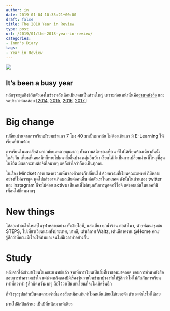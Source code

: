 ```yaml
---
author: in
date: 2019-01-04 10:35:21+00:00
draft: false
title: The 2018 Year in Review
type: post
url: /2019/01/the-2018-year-in-review/
categories:
- Innn's Diary
tags:
- Year in Review
---
```


![](https://www.cyruszh.com/wp-content/uploads/2014/03/1000_Cranes_for_Japan_Sans_Text-1-1024x640.jpg)



## It’s been a busy year


<!-- more -->

หลักๆจะพูดถึงชีวิตตัวเองในช่วงหลังเดือนมีนาคมเป็นส่วนใหญ่ เพราะก่อนหน้านั้นคือ[อ่านหนังสือ](https://www.cyruszh.com/2018/04/principle-of-lazy-student/) และรอประกาศผลสอบ [[2014](https://www.cyruszh.com/2014/12/the-2014-year-in-review/), [2015](https://www.cyruszh.com/2015/12/the-2015-year-in-review/), [2016](https://www.cyruszh.com/2016/12/the-2016-year-in-review/), [2017](https://www.cyruszh.com/2018/03/the-2017-year-in-review/)]


# Big change


เปลี่ยนผ่านจากการเรียนมัธยมเข้าแถว 7 โมง 40 มาเป็นมหาลัย ไม่ต้องเข้าแถว มี E-Learning ให้เรียนที่บ้านด้วย 

การเรียนในมหาลัยต่างจากมัธยมหลายขุมมากๆ ทั้งความสนิทของเพื่อน ที่ไม่ได้เรียนห้องเดียวกันนั่งใกล้ๆกัน เพื่อนที่เคยสนิทก็หายไปมหาลัยอื่นบ้าง กลุ่มอื่นบ้าง เรียกได้ว่าเป็นการเปลี่ยนผ่านที่ใหญ่ที่สุดในชีวิต มีผลกระทบต่อจิตใจมากๆ แต่ก็เข้าใจว่าก็คงเป็นทุกคน

ในเรื่อง Mindset การแสดงความเห็นของตัวเองก็เปลี่ยนไป ด้วยความที่เรียนคณะแพทย์ ก็มีหลายอย่างที่ไม่ควรพูด พูดไปแล้วอาจเกิดผลเสียต่อคนอื่น ต่อตัวเราในอนาคต ดังนั้นในส่วนของ twitter และ instagram ก็จะไม่ค่อย active เป็นคนที่ไม่สนุกกับการดูสตอรี่ไอจี แต่ชอบเล่นในแอคที่มีเพื่อนไม่กี่คนมากๆ


# New things


ได้ลองทำอะไรใหม่ๆในจุฬาหลายอย่าง ทั้งฝ่ายไอที, แสงเสียง ยกนั่งร้าน ต่อลำโพง, ค่ายพัฒนาชุมชน STEPS, ไปเที่ยวเวียดนามทั้งประเทศ, บาหลี, เต้นลีลาศ Waltz, เต้นลีลาศงาน @Home คณะ รู้สึกว่าที่คณะมีเรื่องให้ทำเยอะจนไม่มีเวลาทำอย่างอื่น


# Study


หลังจากได้เข้ามาเรียนในคณะแพทย์แล้ว จากที่การเรียนเป็นสิ่งที่เราชอบมาตลอด ชอบการอ่านหนังสือ ชอบการทำความเข้าใจ แต่ช่วงหลังของปีมีเรื่องวุ่นวายใจเข้ามาบ้าง ทำให้รู้สึกว่าไม่โฟกัสกับการเรียนเท่าที่ควรทำ รู้สึกผิดหวังมากๆ ถือไว้ว่าเป็นบทเรียนที่จะไม่เกิดขึ้นอีก

ก็จริงๆสรุปแล้วเป็นคนความจำสั้น สงสัยเหมือนกันทำไมคนอื่นเขียนได้เยอะจัง ตัวเองจำไรไม่ได้เลย

ผ่านไปอีกปีแล้วนะ เป็นปีที่หนักมากทีเดียว
